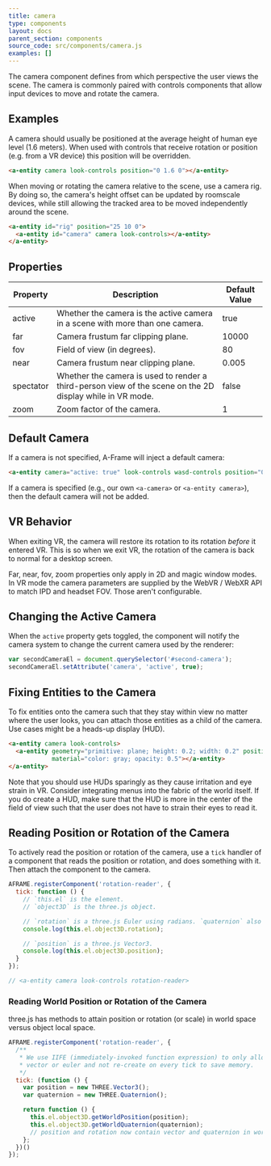 ```yaml
---
title: camera
type: components
layout: docs
parent_section: components
source_code: src/components/camera.js
examples: []
---
```


The camera component defines from which perspective the user views the scene.
The camera is commonly paired with controls components that allow input devices
to move and rotate the camera.

## Examples

A camera should usually be positioned at the average height of human eye level
(1.6 meters). When used with controls that receive rotation or position (e.g.
from a VR device) this position will be overridden.

```html
<a-entity camera look-controls position="0 1.6 0"></a-entity>
```

When moving or rotating the camera relative to the scene, use a camera rig.
By doing so, the camera's height offset can be updated by roomscale devices,
while still allowing the tracked area to be moved independently around the
scene.

```html
<a-entity id="rig" position="25 10 0">
  <a-entity id="camera" camera look-controls></a-entity>
</a-entity>
```

## Properties

| Property  | Description                                                                                               | Default Value |
|-----------|-----------------------------------------------------------------------------------------------------------|---------------|
| active    | Whether the camera is the active camera in a scene with more than one camera.                             | true          |
| far       | Camera frustum far clipping plane.                                                                        | 10000         |
| fov       | Field of view (in degrees).                                                                               | 80            |
| near      | Camera frustum near clipping plane.                                                                       | 0.005         |
| spectator | Whether the camera is used to render a third-person view of the scene on the 2D display while in VR mode. | false         |
| zoom      | Zoom factor of the camera.                                                                                | 1             |

## Default Camera

If a camera is not specified, A-Frame will inject a default camera:

```html
<a-entity camera="active: true" look-controls wasd-controls position="0 1.6 0" data-aframe-default-camera></a-entity>
```

If a camera is specified (e.g., our own `<a-camera>` or `<a-entity camera>`),
then the default camera will not be added.

## VR Behavior

When exiting VR, the camera will restore its rotation to its rotation *before*
it entered VR. This is so when we exit VR, the rotation of the camera is back
to normal for a desktop screen.

Far, near, fov, zoom properties only apply in 2D and magic window modes. 
In VR mode the camera parameters are supplied by the WebVR / WebXR API to match IPD and headset FOV. Those aren't configurable. 

## Changing the Active Camera

When the `active` property gets toggled, the component will notify the camera system
to change the current camera used by the renderer:

```js
var secondCameraEl = document.querySelector('#second-camera');
secondCameraEl.setAttribute('camera', 'active', true);
```

## Fixing Entities to the Camera

To fix entities onto the camera such that they stay within view no matter where
the user looks, you can attach those entities as a child of the camera. Use
cases might be a heads-up display (HUD).

```html
<a-entity camera look-controls>
  <a-entity geometry="primitive: plane; height: 0.2; width: 0.2" position="0 0 -1"
            material="color: gray; opacity: 0.5"></a-entity>
</a-entity>
```

Note that you should use HUDs sparingly as they cause irritation and eye strain
in VR. Consider integrating menus into the fabric of the world itself. If you
do create a HUD, make sure that the HUD is more in the center of the field of
view such that the user does not have to strain their eyes to read it.

## Reading Position or Rotation of the Camera

To actively read the position or rotation of the camera, use a `tick` handler
of a component that reads the position or rotation, and does something with it.
Then attach the component to the camera.

```js
AFRAME.registerComponent('rotation-reader', {
  tick: function () {
    // `this.el` is the element.
    // `object3D` is the three.js object.

    // `rotation` is a three.js Euler using radians. `quaternion` also available.
    console.log(this.el.object3D.rotation);

    // `position` is a three.js Vector3.
    console.log(this.el.object3D.position);
  }
});

// <a-entity camera look-controls rotation-reader>
```

### Reading World Position or Rotation of the Camera

three.js has methods to attain position or rotation (or scale) in world space
versus object local space.

```js
AFRAME.registerComponent('rotation-reader', {
  /**
   * We use IIFE (immediately-invoked function expression) to only allocate one
   * vector or euler and not re-create on every tick to save memory.
   */
  tick: (function () {
    var position = new THREE.Vector3();
    var quaternion = new THREE.Quaternion();

    return function () {
      this.el.object3D.getWorldPosition(position);
      this.el.object3D.getWorldQuaternion(quaternion);
      // position and rotation now contain vector and quaternion in world space.
    };
  })()
});
```
